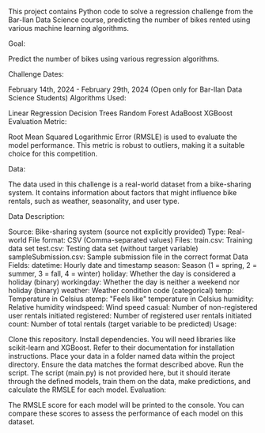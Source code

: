 This project contains Python code to solve a regression challenge from the Bar-Ilan Data Science course, predicting the number of bikes rented using various machine learning algorithms.

Goal:

Predict the number of bikes using various regression algorithms.

Challenge Dates:

February 14th, 2024 - February 29th, 2024 (Open only for Bar-Ilan Data Science Students)
Algorithms Used:

Linear Regression
Decision Trees
Random Forest
AdaBoost
XGBoost
Evaluation Metric:

Root Mean Squared Logarithmic Error (RMSLE) is used to evaluate the model performance. This metric is robust to outliers, making it a suitable choice for this competition.

Data:

The data used in this challenge is a real-world dataset from a bike-sharing system. It contains information about factors that might influence bike rentals, such as weather, seasonality, and user type.

Data Description:

Source: Bike-sharing system (source not explicitly provided)
Type: Real-world
File format: CSV (Comma-separated values)
Files:
train.csv: Training data set
test.csv: Testing data set (without target variable)
sampleSubmission.csv: Sample submission file in the correct format
Data Fields:
datetime: Hourly date and timestamp
season: Season (1 = spring, 2 = summer, 3 = fall, 4 = winter)
holiday: Whether the day is considered a holiday (binary)
workingday: Whether the day is neither a weekend nor holiday (binary)
weather: Weather condition code (categorical)
temp: Temperature in Celsius
atemp: "Feels like" temperature in Celsius
humidity: Relative humidity
windspeed: Wind speed
casual: Number of non-registered user rentals initiated
registered: Number of registered user rentals initiated
count: Number of total rentals (target variable to be predicted)
Usage:

Clone this repository.
Install dependencies. You will need libraries like scikit-learn and XGBoost. Refer to their documentation for installation instructions.
Place your data in a folder named data within the project directory. Ensure the data matches the format described above.
Run the script. The script (main.py) is not provided here, but it should iterate through the defined models, train them on the data, make predictions, and calculate the RMSLE for each model.
Evaluation:

The RMSLE score for each model will be printed to the console. You can compare these scores to assess the performance of each model on this dataset.
